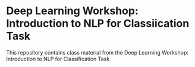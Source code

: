 # Deep Learning Workshop: Introduction to NLP for Classiication Task

This repository contains class material from the Deep Learning Workshop: Introduction to NLP for Classification Task
